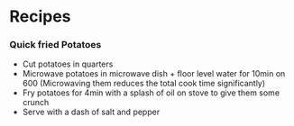 # Recipes

### Quick fried Potatoes

* Cut potatoes in quarters
* Microwave potatoes in microwave dish + floor level water for 10min on 600 (Microwaving them reduces the total cook time significantly)
* Fry potatoes for 4min with a splash of oil on stove to give them some crunch
* Serve with a dash of salt and pepper

